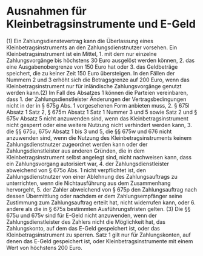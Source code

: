 # Ausnahmen für Kleinbetragsinstrumente und E-Geld

(1) Ein Zahlungsdienstevertrag kann die Überlassung eines Kleinbetragsinstruments an den Zahlungsdienstnutzer vorsehen. Ein Kleinbetragsinstrument ist ein Mittel,  1.
 mit dem nur einzelne Zahlungsvorgänge bis höchstens 30 Euro ausgelöst werden können,
 2.
 das eine Ausgabenobergrenze von 150 Euro hat oder
 3.
 das Geldbeträge speichert, die zu keiner Zeit 150 Euro übersteigen.
In den Fällen der Nummern 2 und 3 erhöht sich die Betragsgrenze auf 200 Euro, wenn das Kleinbetragsinstrument nur für inländische Zahlungsvorgänge genutzt werden kann.(2) Im Fall des Absatzes 1 können die Parteien vereinbaren, dass  1.
 der Zahlungsdienstleister Änderungen der Vertragsbedingungen nicht in der in § 675g Abs. 1 vorgesehenen Form anbieten muss,
 2.
 § 675l Absatz 1 Satz 2, § 675m Absatz 1 Satz 1 Nummer 3 und 5 sowie Satz 2 und § 675v Absatz 5 nicht anzuwenden sind, wenn das Kleinbetragsinstrument nicht gesperrt oder eine weitere Nutzung nicht verhindert werden kann,
 3.
 die §§ 675u, 675v Absatz 1 bis 3 und 5, die §§ 675w und 676 nicht anzuwenden sind, wenn die Nutzung des Kleinbetragsinstruments keinem Zahlungsdienstnutzer zugeordnet werden kann oder der Zahlungsdienstleister aus anderen Gründen, die in dem Kleinbetragsinstrument selbst angelegt sind, nicht nachweisen kann, dass ein Zahlungsvorgang autorisiert war,
 4.
 der Zahlungsdienstleister abweichend von § 675o Abs. 1 nicht verpflichtet ist, den Zahlungsdienstnutzer von einer Ablehnung des Zahlungsauftrags zu unterrichten, wenn die Nichtausführung aus dem Zusammenhang hervorgeht,
 5.
 der Zahler abweichend von § 675p den Zahlungsauftrag nach dessen Übermittlung oder nachdem er dem Zahlungsempfänger seine Zustimmung zum Zahlungsauftrag erteilt hat, nicht widerrufen kann, oder
 6.
 andere als die in § 675s bestimmten Ausführungsfristen gelten.
(3) Die §§ 675u und 675v sind für E-Geld nicht anzuwenden, wenn der Zahlungsdienstleister des Zahlers nicht die Möglichkeit hat, das Zahlungskonto, auf dem das E-Geld gespeichert ist, oder das Kleinbetragsinstrument zu sperren. Satz 1 gilt nur für Zahlungskonten, auf denen das E-Geld gespeichert ist, oder Kleinbetragsinstrumente mit einem Wert von höchstens 200 Euro. 

